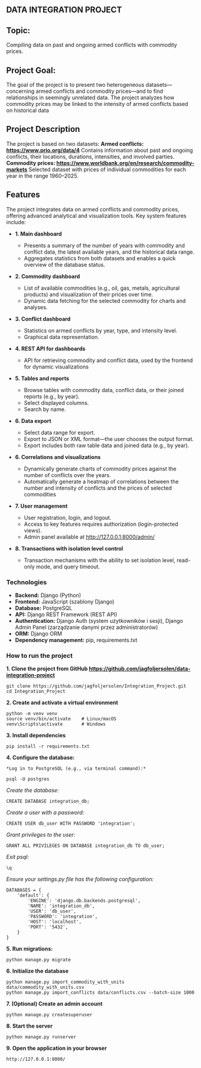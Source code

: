## DATA INTEGRATION PROJECT

## Topic:
Compiling data on past and ongoing armed conflicts with commodity prices.

## Project Goal:
The goal of the project is to present two heterogeneous datasets—concerning armed conflicts and commodity prices—and to find relationships in seemingly unrelated data. The project analyzes how commodity prices may be linked to the intensity of armed conflicts based on historical data
	
## Project Description
The project is based on two datasets:
**Armed conflicts: https://www.prio.org/data/4**
  Contains information about past and ongoing conflicts, their locations, durations, intensities, and involved parties.
**Commodity prices: https://www.worldbank.org/en/research/commodity-markets**
  Selected dataset with prices of individual commodities for each year in the range 1960–2025.
  
## Features
The project integrates data on armed conflicts and commodity prices, offering advanced analytical and visualization tools. Key system features include:

- **1. Main dashboard**
	- Presents a summary of the number of years with commodity and conflict data, the latest available years, and the historical data range.
	- Aggregates statistics from both datasets and enables a quick overview of the database status.		
- **2. Commodity dashboard**
	- List of available commodities (e.g., oil, gas, metals, agricultural products) and visualization of their prices over time.
	- Dynamic data fetching for the selected commodity for charts and analyses.
	
- **3. Conflict dashboard**
	- Statistics on armed conflicts by year, type, and intensity level.
	- Graphical data representation.
		
- **4. REST API for dashboards**
	- API for retrieving commodity and conflict data, used by the frontend for dynamic visualizations
	
- **5. Tables and reports**
	- Browse tables with commodity data, conflict data, or their joined reports (e.g., by year).
	- Select displayed columns.
	- Search by name.
		
- **6. Data export**
	- Select data range for export.
	- Export to JSON or XML format—the user chooses the output format.
	- Export includes both raw table data and joined data (e.g., by year).
	
- **6. Correlations and visualizations**
	- Dynamically generate charts of commodity prices against the number of conflicts over the years.
	- Automatically generate a heatmap of correlations between the number and intensity of conflicts and the prices of selected commodities
   
- **7. User management**
	- User registration, login, and logout.
	- Access to key features requires authorization (login-protected views).
	- Admin panel available at http://127.0.0.1:8000/admin/
		
- **8. Transactions with isolation level control**
	- Transaction mechanisms with the ability to set isolation level, read-only mode, and query timeout.
	
	
### **Technologies**
- **Backend:** Django (Python)
- **Frontend:** JavaScript (szablony Django)
- **Database:** PostgreSQL
- **API:** Django REST Framework (REST API)
- **Authentication:** Django Auth (system użytkowników i sesji), Django Admin Panel (zarządzanie danymi przez administratorów)
- **ORM:** Django ORM
- **Dependency management:** pip, requirements.txt
	
### **How to run the project**
**1. Clone the project from GitHub https://github.com/jagfoljersolen/data-integration-project** 
	
	git clone https://github.com/jagfoljersolen/Integration_Project.git
	cd Integration_Project
		
**2. Create and activate a virtual environment**
		
	python -m venv venv
	source venv/bin/activate 	# Linux/macOS
	venv\Scripts\activate 		# Windows
		
**3. Install dependencies**
		
	pip install -r requirements.txt
		
**4. Configure the database:**	

    *Log in to PostgreSQL (e.g., via terminal command):*

    psql -U postgres

*Create the database:*

    CREATE DATABASE integration_db;

*Create a user with a password:*

    CREATE USER db_user WITH PASSWORD 'integration';

*Grant privileges to the user:*

    GRANT ALL PRIVILEGES ON DATABASE integration_db TO db_user;

*Exit psql:*

    \q

*Ensure your settings.py file has the following configuration:*

    DATABASES = {
        'default': {
            'ENGINE': 'django.db.backends.postgresql',
            'NAME': 'integration_db',
            'USER': 'db_user',
            'PASSWORD': 'integration',
            'HOST': 'localhost',
            'PORT': '5432',
        }
    }

   		
**5. Run migrations:**
   		
   	python manage.py migrate
   		
**6. Initialize the database**
   	
   	python manage.py import_commodity_with_units data/commodity_with_units.csv
	python manage.py import_conflicts data/conflicts.csv --batch-size 1000
		
**7. (Optional) Create an admin account**
		
	python manage.py createsuperuser
		
**8. Start the server**
		
	python manage.py runserver
		
**9. Open the application in your browser**
	
	http://127.0.0.1:8000/
		
	
   		
		
	

	
	
		
		
